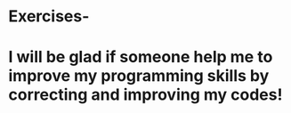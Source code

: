 ﻿# Exercises-
# I will be glad if someone help me to improve my programming skills by correcting and improving my codes!
